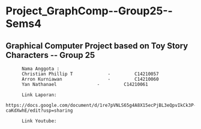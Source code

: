# Project_GraphComp--Group25--Sems4
## Graphical Computer Project based on Toy Story Characters -- Group 25

          Nama Anggota :
          Christian Phillip T	          -         C14210057
          Arron Kurniawan 		          -         C14210060
          Yan Nathanael		          -         C14210061

          Link Laporan:
          https://docs.google.com/document/d/1re7pVNLS65g4A8X15ecPjBL3eQpvIkCk3P-caKdXwhE/edit?usp=sharing
         
          Link Youtube:
          
